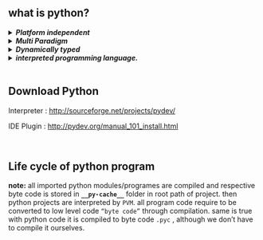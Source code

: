 ## what is python? 
<details>
  <summary>
    <b><em>Platform independent</b></em>
  </summary>
  <p>

 _as all python projects run on PVM_ 
</p>    
</details>
      
<details>
  <summary>
    <b><em>Multi Paradigm	 </b></em>
  </summary>
  <p>
    
- _Support OOPS (Object Oriented Programming Structure)_.
- _Python do support some degree of functional programming, but is not a strictly functional programming language._
</p>    
</details>
      

<details>
  <summary>
    <b><em>Dynamically typed </b></em>
  </summary>
  <p>
    

</p>    
</details>
      

<details>
  <summary>
    <b><em>interpreted programming language. </b></em>
  </summary>
  <p>

</p>    
</details>

  
<br/>

## Download Python 
Interpreter : http://sourceforge.net/projects/pydev/

IDE Plugin : http://pydev.org/manual_101_install.html



<br/>

## Life cycle of python program
     
**note:**  all imported python modules/programes are compiled and respective byte code is stored in **``__py-cache__``** folder in root path of project. then python projects are interpreted by ``PVM``. 
all program code require to be converted to low level code ``“byte code”`` through compilation. same is true with python code it is compiled to byte code ``.pyc`` , although we don’t have to compile it ourselves.







